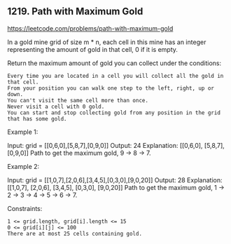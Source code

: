 ## 1219. Path with Maximum Gold

https://leetcode.com/problems/path-with-maximum-gold

In a gold mine grid of size m \* n, each cell in this mine has an integer representing the amount of gold in that cell, 0 if it is empty.

Return the maximum amount of gold you can collect under the conditions:

    Every time you are located in a cell you will collect all the gold in that cell.
    From your position you can walk one step to the left, right, up or down.
    You can't visit the same cell more than once.
    Never visit a cell with 0 gold.
    You can start and stop collecting gold from any position in the grid that has some gold.

Example 1:

Input: grid = [[0,6,0],[5,8,7],[0,9,0]]
Output: 24
Explanation:
[[0,6,0],
[5,8,7],
[0,9,0]]
Path to get the maximum gold, 9 -> 8 -> 7.

Example 2:

Input: grid = [[1,0,7],[2,0,6],[3,4,5],[0,3,0],[9,0,20]]
Output: 28
Explanation:
[[1,0,7],
[2,0,6],
[3,4,5],
[0,3,0],
[9,0,20]]
Path to get the maximum gold, 1 -> 2 -> 3 -> 4 -> 5 -> 6 -> 7.

Constraints:

    1 <= grid.length, grid[i].length <= 15
    0 <= grid[i][j] <= 100
    There are at most 25 cells containing gold.
